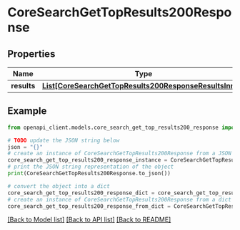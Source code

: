 # CoreSearchGetTopResults200Response


## Properties

Name | Type | Description | Notes
------------ | ------------- | ------------- | -------------
**results** | [**List[CoreSearchGetTopResults200ResponseResultsInner]**](CoreSearchGetTopResults200ResponseResultsInner.md) |  | 

## Example

```python
from openapi_client.models.core_search_get_top_results200_response import CoreSearchGetTopResults200Response

# TODO update the JSON string below
json = "{}"
# create an instance of CoreSearchGetTopResults200Response from a JSON string
core_search_get_top_results200_response_instance = CoreSearchGetTopResults200Response.from_json(json)
# print the JSON string representation of the object
print(CoreSearchGetTopResults200Response.to_json())

# convert the object into a dict
core_search_get_top_results200_response_dict = core_search_get_top_results200_response_instance.to_dict()
# create an instance of CoreSearchGetTopResults200Response from a dict
core_search_get_top_results200_response_from_dict = CoreSearchGetTopResults200Response.from_dict(core_search_get_top_results200_response_dict)
```
[[Back to Model list]](../README.md#documentation-for-models) [[Back to API list]](../README.md#documentation-for-api-endpoints) [[Back to README]](../README.md)


